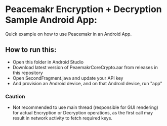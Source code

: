 # Peacemakr Encryption + Decryption Sample Android App:

Quick example on how to use Peacemakr in an Android App.

## How to run this:

 * Open this folder in Android Studio
 * Download latest version of PeaemakrCoreCrypto.aar from releases in this repository
 * Open SecondFragment.java and update your API key
 * And provision an Android device, and on that Android device, run "app"

### Caution

 * Not recommended to use main thread (responsible for GUI rendering) for actual Encryption or Decryption operations, as the first call may result in network activity to fetch required keys.
